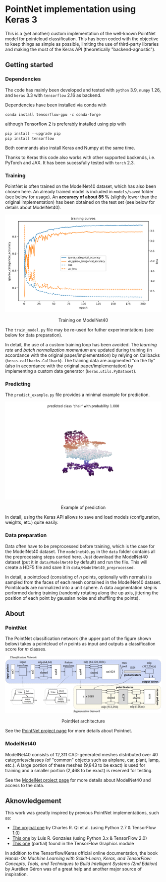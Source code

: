 # PointNet implementation using Keras 3

This is a (yet another) custom implementation of the well-known PointNet model for pointcloud classification. This has been coded with the objective to keep things as simple as possible, limiting the use of third-party libraries and making the most of the Keras API (theoretically "backend-agnostic").

## Getting started

### Dependencies

The code has mainly been developed and tested with `python` 3.9, `numpy` 1.26, and `keras` 3.3 with `tensorflow` 2.16 as backend.

Dependencies have been installed via conda with

    conda install tensorflow-gpu -c conda-forge

although Tensorflow 2 is preferably installed using pip with

    pip install --upgrade pip
    pip install tensorflow

Both commands also install Keras and Numpy at the same time.

Thanks to Keras this code also works with other supported backends, i.e. PyTorch and JAX. It has been sucessfully tested with `torch` 2.3.

### Training

PointNet is often trained on the ModelNet40 dataset, which has also been chosen here. An already trained model is included in `models/saved` folder (see below for usage). An **accuracy of about 85 %** (slightly lower than the original implementation) has been obtained on the test set (see below for details about ModelNet40).

<div align="center">
  <p><img src="docs/training_curves.png"></p>
  <p>Training on ModelNet40</p>
</div>

The `train_model.py` file may be re-used for futher experimentations (see below for data preparation).

In detail, the use of a custom training loop has been avoided. The *learning rate* and *batch normalization momentum* are updated during training (in accordance with the original paper/implementation) by relying on Callbacks (`keras.callbacks.Callback`). The training data are augmented "on the fly" (also in accordance with the original paper/implementation) by implementing a custom data generator (`keras.utils.PyDataset`).

### Predicting

The `predict_example.py` file provides a minimal example for prediction.

<div align="center">
  <p><img src="docs/pred_example.png"></p>
  <p>Example of prediction</p>
</div>

In detail, using the Keras API allows to save and load models (configuration, weights, etc.) quite easily. 

### Data preparation

Data often have to be preprocessed before training, which is the case for the ModelNet40 dataset. The `modelnet40.py` in the `data` folder contains all the preprocessing steps carried here. Just download the ModelNet40 dataset (put it in `data/ModelNet40` by default) and run the file. This will create a HDF5 file and save it in `data/ModelNet40_preprocessed`.

In detail, a pointcloud (consisting of *n* points, optionally with normals) is sampled from the faces of each mesh contained in the ModelNet40 dataset. Pointclouds are normalized into a unit sphere. A data augmentation step is performed during training (randomly rotating along the up axis, jittering the position of each point by gaussian noise and shuffling the points).

## About

### PointNet

The PointNet classification network (the upper part of the figure shown below) takes a pointcloud of *n* points as input and outputs a classification score for *m* classes. 

<div align="center">
  <p><img src="docs/pointnet.jpg"></p>
  <p>PointNet architecture</p>
</div>

See the [PointNet project page](https://stanford.edu/~rqi/pointnet/) for more details about Pointnet.

### ModelNet40

ModelNet40 consists of 12,311 CAD-generated meshes distributed over 40 categories/classes (of "common" objects such as airplane, car, plant, lamp, etc.). A large portion of these meshes (9,843 to be exact) is used for training and a smaller portion (2,468 to be exact) is reserved for testing.

See the [ModelNet project page](https://modelnet.cs.princeton.edu/) for more details about ModelNet40 and access to the data.

## Aknowledgement

This work was greatly inspired by previous PointNet implementations, such as:
* [The orginal one](https://github.com/charlesq34/pointnet) by Charles R. Qi et al. (using Python 2.7 & TensorFlow 1.0)
* [This one](https://github.com/luis-gonzales/pointnet_own) by Luis R. Gonzales (using Python 3.x & TensorFlow 2.0)
* [This one](https://www.tensorflow.org/graphics/api_docs/python/tfg/nn/layer/pointnet) (partial) found in the TensorFlow Graphics module

In addition to the Tensorflow/Keras official online documentation, the book *Hands-On Machine Learning with Scikit-Learn, Keras, and TensorFlow: Concepts, Tools, and Techniques to Build Intelligent Systems (2nd Edition)* by Aurélien Géron was of a great help and another major source of inspiration.
